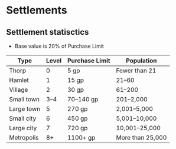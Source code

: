 # Settlements

## Settlement statisctics

- Base value is 20% of Purchase Limit

Type | Level | Purchase Limit | Population
--- | --- | --- | ---
Thorp | 0 | 5 gp | Fewer than 21
Hamlet | 1 | 15 gp | 21–60
Village | 2 | 30 gp | 61–200
Small  town | 3–⁠4 | 70–⁠140 gp | 201–2,000
Large  town | 5 | 270 gp | 2,001–5,000
Small  city | 6 | 450 gp | 5,001–10,000
Large  city | 7 | 720 gp | 10,001–25,000
Metropolis | 8+ | 1100+ gp | More than 25,000
